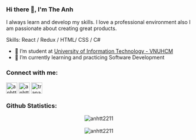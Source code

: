 ### Hi there 👋, I'm The Anh
I always learn and develop my skills. I love a professional environment also I am passionate about creating great products.

Skills: React / Redux / HTML/ CSS / C#

- 🔭 I’m student at [University of Information Technology - VNUHCM](https://en.uit.edu.vn/overview-vnuhcm-university-information-technology)
- 🌱 I’m currently learning and practicing Software Development 

<h3 align="left">Connect with me:</h3>
<p align="left">
<a href="https://github.com/anhtt2211" target="blank"><img align="center" src="https://image.flaticon.com/icons/png/512/733/733553.png" alt="anhtt2211" height="30"/></a>
<a href="https://fb.com/trananh2211" target="blank"><img align="center" src="https://image.flaticon.com/icons/png/512/733/733549.png" alt="anhtt2211" height="30"/></a>
<a href="mailto:trananh22112001@gmail.com" target="blank"><img align="center" src="https://image.flaticon.com/icons/png/512/732/732200.png" alt="trananh22112001@gmail.com" height="30"/></a>
</p>

<h3 align="left">Github Statistics:</h3>
<p align="center"> <img align="center" src="https://github-readme-stats.vercel.app/api/top-langs?username=anhtt2211&show_icons=true&locale=en&layout=compact" alt="anhtt2211" />
<br><br>
<img align="center" src="https://github-readme-stats.vercel.app/api?username=anhtt2211&show_icons=true&locale=en" alt="anhtt2211" />
</p>
